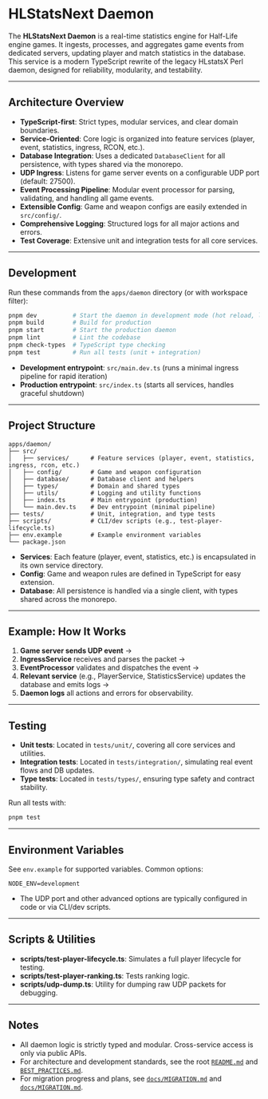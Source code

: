 # HLStatsNext Daemon

The **HLStatsNext Daemon** is a real-time statistics engine for Half-Life engine games. It ingests, processes, and aggregates game events from dedicated servers, updating player and match statistics in the database. This service is a modern TypeScript rewrite of the legacy HLstatsX Perl daemon, designed for reliability, modularity, and testability.

---

## Architecture Overview

- **TypeScript-first**: Strict types, modular services, and clear domain boundaries.
- **Service-Oriented**: Core logic is organized into feature services (player, event, statistics, ingress, RCON, etc.).
- **Database Integration**: Uses a dedicated `DatabaseClient` for all persistence, with types shared via the monorepo.
- **UDP Ingress**: Listens for game server events on a configurable UDP port (default: 27500).
- **Event Processing Pipeline**: Modular event processor for parsing, validating, and handling all game events.
- **Extensible Config**: Game and weapon configs are easily extended in `src/config/`.
- **Comprehensive Logging**: Structured logs for all major actions and errors.
- **Test Coverage**: Extensive unit and integration tests for all core services.

---

## Development

Run these commands from the `apps/daemon` directory (or with workspace filter):

```bash
pnpm dev          # Start the daemon in development mode (hot reload, logs to console)
pnpm build        # Build for production
pnpm start        # Start the production daemon
pnpm lint         # Lint the codebase
pnpm check-types  # TypeScript type checking
pnpm test         # Run all tests (unit + integration)
```

- **Development entrypoint**: `src/main.dev.ts` (runs a minimal ingress pipeline for rapid iteration)
- **Production entrypoint**: `src/index.ts` (starts all services, handles graceful shutdown)

---

## Project Structure

```
apps/daemon/
├── src/
│   ├── services/      # Feature services (player, event, statistics, ingress, rcon, etc.)
│   ├── config/        # Game and weapon configuration
│   ├── database/      # Database client and helpers
│   ├── types/         # Domain and shared types
│   ├── utils/         # Logging and utility functions
│   ├── index.ts       # Main entrypoint (production)
│   └── main.dev.ts    # Dev entrypoint (minimal pipeline)
├── tests/             # Unit, integration, and type tests
├── scripts/           # CLI/dev scripts (e.g., test-player-lifecycle.ts)
├── env.example        # Example environment variables
└── package.json
```

- **Services**: Each feature (player, event, statistics, etc.) is encapsulated in its own service directory.
- **Config**: Game and weapon rules are defined in TypeScript for easy extension.
- **Database**: All persistence is handled via a single client, with types shared across the monorepo.

---

## Example: How It Works

1. **Game server sends UDP event** →
2. **IngressService** receives and parses the packet →
3. **EventProcessor** validates and dispatches the event →
4. **Relevant service** (e.g., PlayerService, StatisticsService) updates the database and emits logs →
5. **Daemon logs** all actions and errors for observability.

---

## Testing

- **Unit tests**: Located in `tests/unit/`, covering all core services and utilities.
- **Integration tests**: Located in `tests/integration/`, simulating real event flows and DB updates.
- **Type tests**: Located in `tests/types/`, ensuring type safety and contract stability.

Run all tests with:

```bash
pnpm test
```

---

## Environment Variables

See `env.example` for supported variables. Common options:

```env
NODE_ENV=development
```

- The UDP port and other advanced options are typically configured in code or via CLI/dev scripts.

---

## Scripts & Utilities

- **scripts/test-player-lifecycle.ts**: Simulates a full player lifecycle for testing.
- **scripts/test-player-ranking.ts**: Tests ranking logic.
- **scripts/udp-dump.ts**: Utility for dumping raw UDP packets for debugging.

---

## Notes

- All daemon logic is strictly typed and modular. Cross-service access is only via public APIs.
- For architecture and development standards, see the root [`README.md`](../../README.md) and [`BEST_PRACTICES.md`](./docs/BEST_PRACTICES.md).
- For migration progress and plans, see [`docs/MIGRATION.md`](./docs/MIGRATION.md) and [`docs/MIGRATION.md`](./docs/MIGRATION.md).
